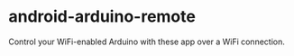 android-arduino-remote
======================

Control your WiFi-enabled Arduino with these app over a WiFi connection.
